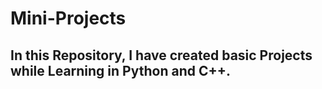 # Mini-Projects
## In this Repository, I have created basic Projects while Learning in Python and C++.
